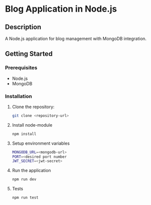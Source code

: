 # Blog Application in Node.js

## Description
A Node.js application for blog management with MongoDB integration.

## Getting Started

### Prerequisites
- Node.js
- MongoDB

### Installation
1. Clone the repository:
   ```bash
   git clone <repository-url>
   ```
2. Install node-module
   ```bash
   npm install
   ```
3. Setup environment variables
   ```bash
   MONGODB_URL=<mongodb-url>
   PORT=<desired port number
   JWT_SECRET=<jwt-secret>
   ```
4. Run the application
   ```bash
   npm run dev
   ```
5. Tests
   ```bash
   npm run test
   ```
